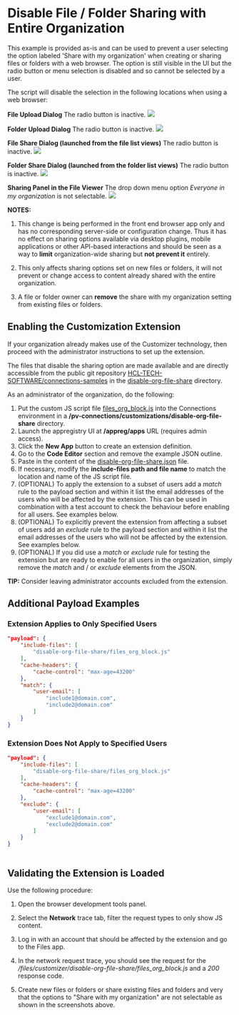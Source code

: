# Disable File / Folder Sharing with Entire Organization
This example is provided as-is and can be used to prevent a user selecting the option labeled 'Share with my organization' when creating or sharing files or folders with a web browser. The option is still visible in the UI but the radio button or menu selection is disabled and so cannot be selected by a user.

The script will disable the selection in the following locations when using a web browser:

**File Upload Dialog**
The radio button is inactive.
![](./images/file-upload.png)

**Folder Upload Dialog**
The radio button is inactive.
![](./images/folder-upload.png)

**File Share Dialog (launched from the file list views)**
The radio button is inactive.
![](./images/file-share.png)

**Folder Share Dialog (launched from the folder list views)**
The radio button is inactive.
![](./images/folder-share.png)

**Sharing Panel in the File Viewer**
The drop down menu option *Everyone in my organization* is not selectable.
![](./images/file-preview-share.png)



**NOTES:** 
1. This change is being performed in the front end browser app only and has no corresponding server-side or configuration change. Thus it has no effect on sharing options available via desktop plugins, mobile applications or other API-based interactions and should be seen as a way to **limit** organization-wide sharing but **not prevent it** entirely.

2. This only affects sharing options set on new files or folders, it will not prevent or change access to content already shared with the entire organization.
   
3. A file or folder owner can **remove** the share with my organization setting from existing files or folders. 

## Enabling the Customization Extension
If your organization already makes use of the Customizer technology, then proceed with the administrator instructions to set up the extension.

The files that disable the sharing option are made available and are directly accessible from the public git repository [HCL-TECH-SOFTWARE/connections-samples](https://github.com/HCL-TECH-SOFTWARE/connections-samples/tree/main/customizer/samples) in the [disable-org-file-share](https://github.com/HCL-TECH-SOFTWARE/connections-samples/tree/main/customizer/samples/disable-org-file-share) directory.

As an administrator of the organization, do the following:

1. Put the custom JS script file [files_org_block.js](https://github.com/HCL-TECH-SOFTWARE/connections-samples/blob/main/customizer/samples/disable-org-file-share/files_org_block.js) into the Connections environment in a **/pv-connections/customizations/disable-org-file-share** directory.
2. Launch the appregistry UI at **/appreg/apps** URL (requires admin access).
3. Click the **New App** button to create an extension definition.
4. Go to the **Code Editor** section and remove the example JSON outline.
5. Paste in the content of the [disable-org-file-share.json](https://github.com/HCL-TECH-SOFTWARE/connections-samples/blob/main/customizer/samples/disable-org-file-share/disable-org-file-share.json) file.
6. If necessary, modify the **include-files path and file name** to match the location and name of the JS script file.
7. (OPTIONAL) To apply the extension to a subset of users add a *match* rule to the payload section and within it list the email addresses of the users who will be affected by the extension. This can be used in combination with a test account to check the behaviour before enabling for all users. See examples below.
8. (OPTIONAL) To explicitly prevent the extension from affecting a subset of users add an *exclude* rule to the payload section and within it list the email addresses of the users who will not be affected by the extension. See examples below.
9.  (OPTIONAL) If you did use a *match* or *exclude* rule for testing the extension but are ready to enable for all users in the organization, simply remove the *match* and / or *exclude* elements from the JSON.

**TIP:** Consider leaving administrator accounts excluded from the extension.

## Additional Payload Examples
### Extension Applies to Only Specified Users
```json
"payload": {
    "include-files": [
        "disable-org-file-share/files_org_block.js"
    ],
    "cache-headers": {
        "cache-control": "max-age=43200"
    },
    "match": {
        "user-email": [
            "include1@domain.com",
            "include2@domain.com"
        ]
    }
}
```
  
### Extension Does Not Apply to Specified Users
```json
"payload": {
    "include-files": [
        "disable-org-file-share/files_org_block.js"
    ],
    "cache-headers": {
        "cache-control": "max-age=43200"
    },
    "exclude": {
        "user-email": [
            "exclude1@domain.com",
            "exclude2@domain.com"
        ]
    }
}
  
```
## Validating the Extension is Loaded
Use the following procedure:

1. Open the browser development tools panel.

2. Select the **Network** trace tab, filter the request types to only show JS content.

3. Log in with an account that should be affected by the extension and go to the Files app.

4. In the network request trace, you should see the request for the */files/customizer/disable-org-file-share/files_org_block.js* and a *200* response code.

5. Create new files or folders or share existing files and folders and very that the options to "Share with my organization" are not selectable as shown in the screenshots above.

